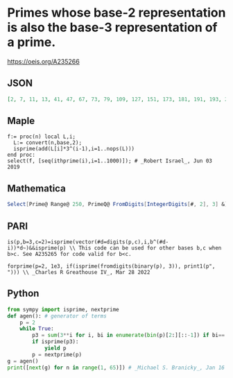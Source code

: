 # Primes whose base\-2 representation is also the base\-3 representation of a prime\.
https://oeis.org/A235266
## JSON
```JSON
[2, 7, 11, 13, 41, 47, 67, 73, 79, 109, 127, 151, 173, 181, 191, 193, 211, 223, 227, 229, 233, 251, 283, 331, 367, 421, 443, 487, 541, 557, 563, 587, 601, 607, 631, 641, 661, 677, 719, 733, 877, 941, 947, 967, 971, 1033, 1187, 1193, 1201, 1301, 1321, 1373, 1447, 1451, 1471, 1531, 1567, 1571, 1657, 1667, 1669, 1697, 1709, 1759]
```
## Maple
```Maple
f:= proc(n) local L,i;
  L:= convert(n,base,2);
  isprime(add(L[i]*3^(i-1),i=1..nops(L)))
end proc:
select(f, [seq(ithprime(i),i=1..1000)]); # _Robert Israel_, Jun 03 2019
```
## Mathematica
```Mathematica
Select[Prime@ Range@ 250, PrimeQ@ FromDigits[IntegerDigits[#, 2], 3] &] (* _Michael De Vlieger_, Jun 03 2019 *)
```
## PARI
```PARI
is(p,b=3,c=2)=isprime(vector(#d=digits(p,c),i,b^(#d-i))*d~)&&isprime(p) \\ This code can be used for other bases b,c when b>c. See A235265 for code valid for b<c.
```
```PARI
forprime(p=2, 1e3, if(isprime(fromdigits(binary(p), 3)), print1(p", "))) \\ _Charles R Greathouse IV_, Mar 28 2022
```
## Python
```Python
from sympy import isprime, nextprime
def agen(): # generator of terms
    p = 2
    while True:
        p3 = sum(3**i for i, bi in enumerate(bin(p)[2:][::-1]) if bi=='1')
        if isprime(p3):
            yield p
        p = nextprime(p)
g = agen()
print([next(g) for n in range(1, 65)]) # _Michael S. Branicky_, Jan 16 2022
```
